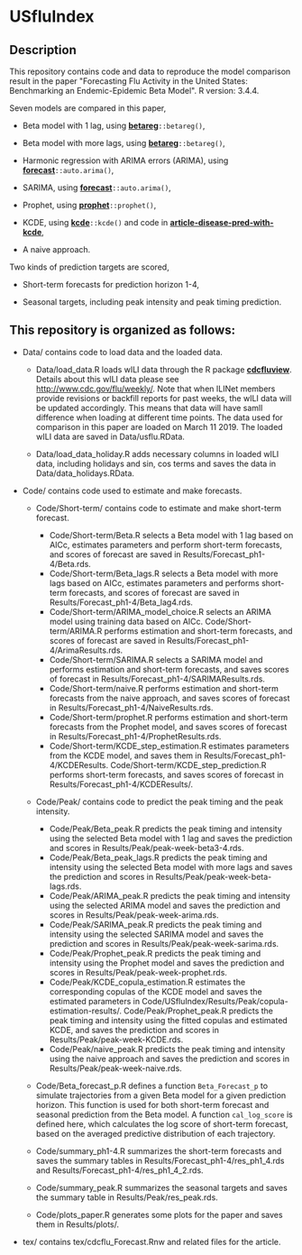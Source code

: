 # USfluIndex

## Description
This repository contains code and data to reproduce the model comparison result in the paper "Forecasting Flu Activity in the United States: Benchmarking an Endemic-Epidemic Beta Model". R version: 3.4.4.

Seven models are compared in this paper,

* Beta model with 1 lag, using [**betareg**](https://CRAN.R-project.org/package=betareg)`::betareg()`,

* Beta model with more lags, using [**betareg**](https://CRAN.R-project.org/package=betareg)`::betareg()`,

* Harmonic regression with ARIMA errors (ARIMA), using [**forecast**](https://CRAN.R-project.org/package=forecast)`::auto.arima()`,

* SARIMA, using [**forecast**](https://CRAN.R-project.org/package=forecast)`::auto.arima()`,

* Prophet, using [**prophet**](https://CRAN.R-project.org/package=prophet)`::prophet()`,

* KCDE, using [**kcde**](https://github.com/reichlab/kcde)`::kcde()` and code in [**article-disease-pred-with-kcde**](https://github.com/reichlab/article-disease-pred-with-kcde),

* A naive approach.

Two kinds of prediction targets are scored,

* Short-term forecasts for prediction horizon 1-4,

* Seasonal targets, including peak intensity and peak timing prediction. 

## This repository is organized as follows:

* Data/ contains code to load data and the loaded data.

    * Data/load_data.R loads wILI data through the R package [**cdcfluview**](https://cran.r-project.org/web/packages/cdcfluview/index.html). Details about this wILI data please see http://www.cdc.gov/flu/weekly/. Note that when ILINet members provide revisions or backfill reports for past weeks, the wILI data will be updated accordingly. This means that data will have samll difference when loading at different time points. The data used for comparison in this paper are loaded on March 11 2019. The loaded wILI data are saved in Data/usflu.RData.

    * Data/load_data_holiday.R adds necessary columns in loaded wILI data, including holidays and sin, cos terms and saves the data in Data/data_holidays.RData.

* Code/ contains code used to estimate and make forecasts.

    * Code/Short-term/ contains code to estimate and make short-term forecast.
    
        * Code/Short-term/Beta.R selects a Beta model with 1 lag based on AICc, estimates parameters and perform short-term forecasts, and scores of forecast are saved in Results/Forecast_ph1-4/Beta.rds.
        * Code/Short-term/Beta_lags.R selects a Beta model with more lags based on AICc, estimates parameters and performs short-term forecasts, and scores of forecast are saved in Results/Forecast_ph1-4/Beta_lag4.rds.
        * Code/Short-term/ARIMA_model_choice.R selects an ARIMA model using training data based on AICc. Code/Short-term/ARIMA.R performs estimation and short-term forecasts, and scores of forecast are saved in Results/Forecast_ph1-4/ArimaResults.rds.
        * Code/Short-term/SARIMA.R selects a SARIMA model and performs estimation and short-term forecasts, and saves scores of forecast in Results/Forecast_ph1-4/SARIMAResults.rds.
        * Code/Short-term/naive.R performs estimation and short-term forecasts from the naive approach, and saves scores of forecast in Results/Forecast_ph1-4/NaiveResults.rds.
        * Code/Short-term/prophet.R performs estimation and short-term forecasts from the Prophet model, and saves scores of forecast in Results/Forecast_ph1-4/ProphetResults.rds.
        * Code/Short-term/KCDE_step_estimation.R estimates parameters from the KCDE model, and saves them in Results/Forecast_ph1-4/KCDEResults. Code/Short-term/KCDE_step_prediction.R performs short-term forecasts, and saves scores of forecast in Results/Forecast_ph1-4/KCDEResults/.
        
    * Code/Peak/ contains code to predict the peak timing and the peak intensity.
    
        * Code/Peak/Beta_peak.R predicts the peak timing and intensity using the selected Beta model with 1 lag and saves the prediction and scores in Results/Peak/peak-week-beta3-4.rds. 
        * Code/Peak/Beta_peak_lags.R predicts the peak timing and intensity using the selected Beta model with more lags and saves the prediction and scores in Results/Peak/peak-week-beta-lags.rds.
        * Code/Peak/ARIMA_peak.R predicts the peak timing and intensity using the selected ARIMA model and saves the prediction and scores in Results/Peak/peak-week-arima.rds. 
        * Code/Peak/SARIMA_peak.R predicts the peak timing and intensity using the selected SARIMA model and saves the prediction and scores in Results/Peak/peak-week-sarima.rds. 
        * Code/Peak/Prophet_peak.R predicts the peak timing and intensity using the Prophet model and saves the prediction and scores in Results/Peak/peak-week-prophet.rds.
        * Code/Peak/KCDE_copula_estimation.R estimates the corresponding copulas of the KCDE model and saves the estimated parameters in Code/USfluIndex/Results/Peak/copula-estimation-results/. Code/Peak/Prophet_peak.R predicts the peak timing and intensity using the fitted copulas and estimated KCDE, and saves the prediction and scores in Results/Peak/peak-week-KCDE.rds.
        * Code/Peak/naive_peak.R predicts the peak timing and intensity using the naive approach and saves the prediction and scores in Results/Peak/peak-week-naive.rds.
  
    * Code/Beta_forecast_p.R defines a function `Beta_Forecast_p` to simulate trajectories from a given Beta model for a given prediction horizon. This function is used for both short-term forecast and seasonal prediction from the Beta model. A function `cal_log_score` is defined here, which calculates the log score of short-term forecast, based on the averaged predictive distribution of each trajectory. 
    
    * Code/summary_ph1-4.R summarizes the short-term forecasts and saves the summary tables in Results/Forecast_ph1-4/res_ph1_4.rds and Results/Forecast_ph1-4/res_ph1_4_2.rds.
    
    * Code/summary_peak.R summarizes the seasonal targets and saves the summary table in Results/Peak/res_peak.rds.
    
    * Code/plots_paper.R generates some plots for the paper and saves them in Results/plots/.
    
* tex/ contains tex/cdcflu_Forecast.Rnw and related files for the article.

        

        

        

 